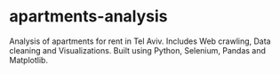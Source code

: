 # apartments-analysis
Analysis of apartments for rent in Tel Aviv.
Includes Web crawling, Data cleaning and Visualizations.
Built using Python, Selenium, Pandas and Matplotlib.